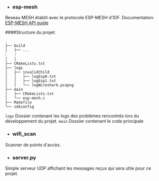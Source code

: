- ### esp-mesh

Reseau MESH établit avec le protocole ESP-MESH d'IDF.
Documentation: [ESP-MESH API guide](https://docs.espressif.com/projects/esp-idf/en/v3.3.1/api-guides/mesh.html)

####Structure du projet:
```
.
├── build
│   ├── ...
⁝    ⁝
│   │
├── CMakeLists.txt
├── logs
│   ├── invalidChild
│   │   ├── logEsp0.txt
│   │   ├── logEsp1.txt
│   │   └── logWireshark.pcapng
├── main
│   ├── CMakeLists.txt
│   └── esp-mesh.c
├── Makefile
└── sdkconfig

```

`logs` Dossier contenant les logs des problèmes rencontrés lors du développement du projet.
`main` Dossier contenant le code principale


- ### wifi_scan

Scanner de points d'accès. 

- ### <span>server.py</span>
Simple serveur UDP affichant les messages reçus qui sera utile pour ce projet. 